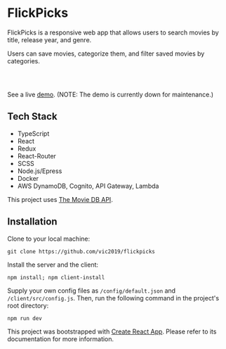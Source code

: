 # FlickPicks

FlickPicks is a responsive web app that allows users to search movies by title, release year, and genre. 

Users can save movies, categorize them, and filter saved movies by categories.

<br />

<img
  src='https://victorwang.info/static/media/flickpicks.89afcaa1.png'
  alt=''
/>

See a live [demo](http://flickpicks.victorwang.info). (NOTE: The demo is currently down for maintenance.)

## Tech Stack

* TypeScript
* React
* Redux
* React-Router
* SCSS
* Node.js/Epress
* Docker
* AWS DynamoDB, Cognito, API Gateway, Lambda

This project uses [The Movie DB API](https://www.themoviedb.org/documentation/api). 

## Installation

Clone to your local machine:

`git clone https://github.com/vic2019/flickpicks`

Install the server and the client:

`npm install; npm client-install`

Supply your own config files as `/config/default.json` and `/client/src/config.js`. Then, run the following command in the project's root directory:

`npm run dev`

This project was bootstrapped with [Create React App](https://github.com/facebook/create-react-app). Please refer to its documentation for more information.